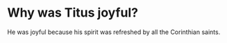 # Why was Titus joyful?

He was joyful because his spirit was refreshed by all the Corinthian saints.
